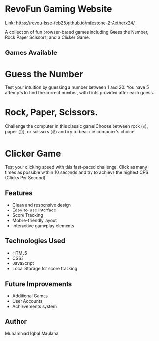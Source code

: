 # RevoFun Gaming Website
Link: https://revou-fsse-feb25.github.io/milestone-2-Aetherx24/

A collection of fun browser-based games including Guess the Number, Rock Paper Scissors, and a Clicker Game. 

## Games Available

# Guess the Number
Test your intuition by guessing a number between 1 and 20. You have 5 attempts to find the correct number, with hints provided after each guess. 

# Rock, Paper, Scissors.
Challenge the computer in this classic game!Choose between rock (✊), paper (✋), or scissors (✌) and try to beat the computer's choice. 


# Clicker Game
Test your clicking speed with this fast-paced challenge. Click as many times as possible within 10 seconds and try to achieve the highest CPS (Clicks Per Second)

## Features

- Clean and responsive design
- Easy-to-use interface 
- Score Tracking
- Mobile-friendly layout
- Interactive gameplay elements

## Technologies Used
- HTML5
- CSS3
- JavaScript
- Local Storage for score tracking

## Future Improvements
- Additional Games
- User Accounts 
- Achievements system

## Author
Muhammad Iqbal Maulana